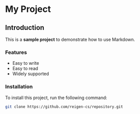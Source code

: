 # My Project

## Introduction

This is a **sample project** to demonstrate how to use Markdown.

### Features

- Easy to write
- Easy to read
- Widely supported

### Installation

To install this project, run the following command:

```bash
git clone https://github.com/reigen-cs/repository.git